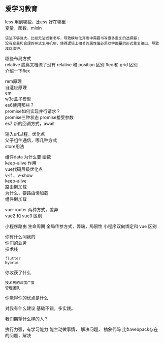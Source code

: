 ## 爱学习教育

less 用到哪些，比css 好在哪里		
	变量，函数，mixin		
	
	语法不够强大，比如无法嵌套书写，导致模块化开发中需要书写很多重复的选择器；
	没有变量和合理的样式复用机制，使得逻辑上相关的属性值必须以字面量的形式重复输出，导致难以维护。
	
哪些布局方式		
relative 脱离文档流了没有
relative 和 position 区别
flex 和 grid 区别	
介绍一下flex

rem原理		
自适应原理		
em		
w3c盒子模型		
es6使用那些？		
promise如何实现并行请求？		
promise三种状态	
promise接受参数		
es7 
新的回调方式，await


输入url过程，优化点				
父子组件通信，哪几种方式			
store用法			

组件data 为什么要 函数			
keep-alive 作用		
vue代码层级优化点		
	v-if 、v-show		
	keep-alive		
	路由懒加载		
	为什么，要路由懒加载		
	组件懒加载		
	
vue-router 两种方式，差异		
vue2 和 vue3 区别		


小程序路由
生命周期
全局传参方式，弊端，局限性
小程序双向绑定和 vue 区别




你有什么问我的		
你们的业务		
技术栈		

	flutter
	hybrid
	
你收获了什么	
	
	技术栈的深度广度
	管理团队
		

你觉得你的优点是什么

对我有什么建议	
	基础不错，多实践。




我们期望什么样的人？

执行力强，有学习能力
能主动做事情，
解决问题，
抽象代码
比如webpack存在的问题，解决

